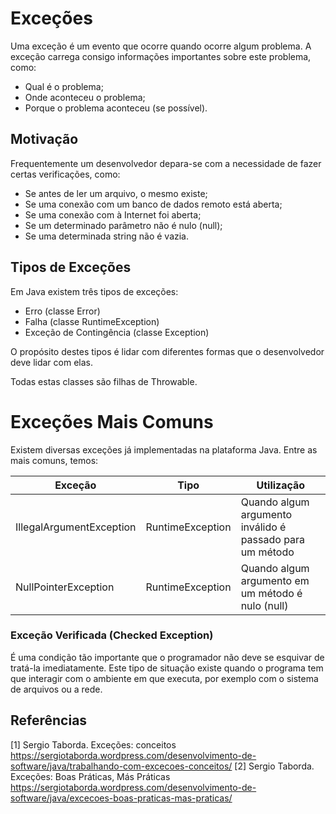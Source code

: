 # Exceções

Uma exceção é um evento que ocorre quando ocorre algum problema.
A exceção carrega consigo informações importantes sobre este
problema, como:

* Qual é o problema;
* Onde aconteceu o problema;
* Porque o problema aconteceu (se possível).

## Motivação

Frequentemente um desenvolvedor depara-se com a necessidade de
fazer certas verificações, como:

* Se antes de ler um arquivo, o mesmo existe;
* Se uma conexão com um banco de dados remoto está aberta;
* Se uma conexão com à Internet foi aberta;
* Se um determinado parâmetro não é nulo (null);
* Se uma determinada string não é vazia.

## Tipos de Exceções

Em Java existem três tipos de exceções:

* Erro (classe Error)
* Falha (classe RuntimeException)
* Exceção de Contingência (classe Exception)

O propósito destes tipos é lidar com diferentes formas que o
desenvolvedor deve lidar com elas.

Todas estas classes são filhas de Throwable.


# Exceções Mais Comuns

Existem diversas exceções já implementadas na plataforma Java.
Entre as mais comuns, temos:

|Exceção | Tipo | Utilização |
|--------|------|------------|
|IllegalArgumentException | RuntimeException | Quando algum argumento inválido é passado para um método |
|NullPointerException | RuntimeException | Quando algum argumento em um método é nulo (null) |


### Exceção Verificada (Checked Exception)

É uma condição tão importante que o programador não deve se
esquivar de tratá-la imediatamente. Este tipo de situação existe
quando o programa tem que interagir com o ambiente em que
executa, por exemplo com o sistema de arquivos ou a rede.


## Referências

[1] Sergio Taborda. Exceções: conceitos https://sergiotaborda.wordpress.com/desenvolvimento-de-software/java/trabalhando-com-excecoes-conceitos/
[2] Sergio Taborda. Exceções: Boas Práticas, Más Práticas https://sergiotaborda.wordpress.com/desenvolvimento-de-software/java/excecoes-boas-praticas-mas-praticas/
